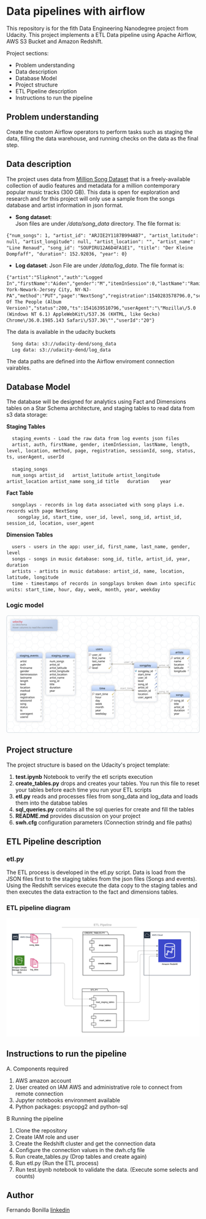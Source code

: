 # Data pipelines with airflow

This repository is for the fith Data Engineering Nanodegree project from Udacity. This project implements a ETL Data pipeline using Apache Airflow, AWS S3  Bucket and Amazon Redshift.

Project sections:

- Problem understanding
- Data description
- Database Model
- Project structure
- ETL Pipeline description
- Instructions to run the pipeline

## Problem understanding

Create the custom Airflow operators to perform tasks such as staging the data, filling the data warehouse, and running checks on the data as the final step.

## Data description

The project uses data from [Million Song Dataset](https://labrosa.ee.columbia.edu/millionsong/) that is a freely-available collection of audio features and metadata for a million contemporary popular music tracks (300 GB). This data is open for exploration and research and for this project will only use a sample from the songs database and artist information in json format.
  
- **Song dataset**:  
  Json files are under */data/song_data* directory. The file format is:

```
{"num_songs": 1, "artist_id": "ARJIE2Y1187B994AB7", "artist_latitude": null, "artist_longitude": null, "artist_location": "", "artist_name": "Line Renaud", "song_id": "SOUPIRU12A6D4FA1E1", "title": "Der Kleine Dompfaff", "duration": 152.92036, "year": 0}
```

- **Log dataset**: 
  Json File are under */data/log_data*. The file format is:

```
{"artist":"Slipknot","auth":"Logged In","firstName":"Aiden","gender":"M","itemInSession":0,"lastName":"Ramirez","length":192.57424,"level":"paid","location":"New York-Newark-Jersey City, NY-NJ-PA","method":"PUT","page":"NextSong","registration":1540283578796.0,"sessionId":19,"song":"Opium Of The People (Album Version)","status":200,"ts":1541639510796,"userAgent":"\"Mozilla\/5.0 (Windows NT 6.1) AppleWebKit\/537.36 (KHTML, like Gecko) Chrome\/36.0.1985.143 Safari\/537.36\"","userId":"20"}
```

The data is available in the udacity buckets 

```
  Song data: s3://udacity-dend/song_data
  Log data: s3://udacity-dend/log_data

```
The data paths are defined into the Airflow enviroment connection vairables.


## Database Model

The database will be designed for analytics using Fact and Dimensions tables on a Star Schema architecture, and staging tables to read data from s3 data storage:

**Staging Tables**

```
  staging_events - Load the raw data from log events json files
  artist, auth, firstName, gender, itemInSession, lastName, length, level, location, method, page, registration, sessionId, song, status, ts, userAgent, userId

  staging_songs
  num_songs	artist_id	artist_latitude	artist_longitude	artist_location	artist_name	song_id	title	duration	year
```  

**Fact Table**
```
  songplays - records in log data associated with song plays i.e. records with page NextSong
    songplay_id, start_time, user_id, level, song_id, artist_id, session_id, location, user_agent
```

**Dimension Tables**

```
  users - users in the app: user_id, first_name, last_name, gender, level
  songs - songs in music database: song_id, title, artist_id, year, duration
  artists - artists in music database: artist_id, name, location, latitude, longitude
  time - timestamps of records in songplays broken down into specific units: start_time, hour, day, week, month, year, weekday
```

### Logic model

![Logic model](https://github.com/Fer-Bonilla/Udacity-Data-Engineering-datawarehouse-with-aws-redshift/blob/main/redshift-udacity/DefaultLayout.svg)


## Project structure

The project structure is based on the Udacity's project template:
1. **test.ipynb** Notebook to verify the etl scripts execution
2. **create_tables.py** drops and creates your tables. You run this file to reset your tables before each time you run your ETL scripts
3. **etl.py** reads and processes files from song_data and log_data and loads them into the databse tables
4. **sql_queries.py** contains all the sql queries for create and fill the tables
5. **README.md** provides discussion on your project
6. **swh.cfg** configuration parameters (Connection strindg and file paths)

## ETL Pipeline description

### etl.py
The ETL process is developed in the etl.py script. Data is load from the JSON files first to the staging tables from the json files (Songs and events). Using the Redshift services execute the data copy to the staging tables and then executes the data extraction to the fact and dimensions tables.

### ETL pipeline diagram

![ETL pipeline diagram](https://github.com/Fer-Bonilla/Udacity-Data-Engineering-datawarehouse-with-aws-redshift/blob/main/images/ETL_pipeline.png)

## Instructions to run the pipeline

A. Components required

 1.	AWS amazon account
 2.	User created on IAM AWS and administrative role to connect from remote connection
 3.	Jupyter notebooks environment available
 4.	Python packages: psycopg2 and python-sql

B Running the pipeline

 1.	Clone the repository
 2.	Create IAM role and user
 3.	Create the Redshift cluster and get the connection data
 4.	Configure the connection values in the dwh.cfg file
 5.	Run create_tables.py (Drop tables and create again)
 6.	Run etl.py (Run the ETL process)
 7.	Run test.ipynb notebook to validate the data. (Execute some selects and counts)

## Author 
Fernando Bonilla [linkedin](https://www.linkedin.com/in/fer-bonilla/)
